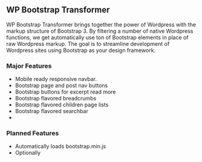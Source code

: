 ## WP Bootstrap Transformer

WP Bootstrap Transformer brings together the power of Wordpress with the markup structure of Bootstrap 3. By filtering a number of native Wordpress functions, we get automatically use ton of Bootstrap elements in place of raw Wordpress markup. The goal is to streamline development of Wordpress sites using Bootstrap as your design framework.


### Major Features

* Mobile ready responsive navbar.
* Bootstrap page and post nav buttons
* Bootstrap buttons for excerpt read more
* Bootstrap flavored breadcrumbs
* Bootstrap flavored children page lists
* Bootstrap flavored searchbar
* 


### Planned Features

* Automatically loads bootstrap.min.js
* Optionally 
